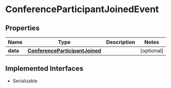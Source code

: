 

# ConferenceParticipantJoinedEvent

## Properties

Name | Type | Description | Notes
------------ | ------------- | ------------- | -------------
**data** | [**ConferenceParticipantJoined**](ConferenceParticipantJoined.md) |  |  [optional]


## Implemented Interfaces

* Serializable


